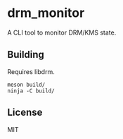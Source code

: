 # drm_monitor

A CLI tool to monitor DRM/KMS state.

## Building

Requires libdrm.

    meson build/
    ninja -C build/

## License

MIT

